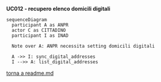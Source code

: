 **UC012 - recupero elenco domicili digitali**

```mermaid
sequenceDiagram
  participant A as ANPR
  actor C as CITTADINO
  participant I as INAD

  Note over A: ANPR necessita setting domicili digitali

  A ->> I: sync_digital_addresses
  I -->> A: list_digital_addresses
  ```

  [torna a readme.md](../readme.md)
